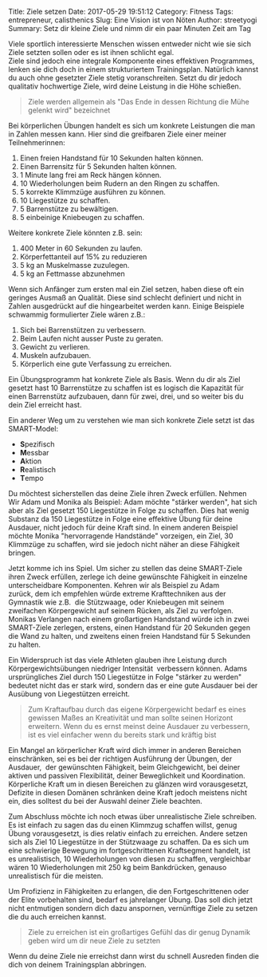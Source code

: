 Title: Ziele setzen
Date: 2017-05-29 19:51:12
Category: Fitness 
Tags: entrepreneur, calisthenics 
Slug: Eine Vision ist von Nöten 
Author: streetyogi
Summary: Setz dir kleine Ziele und nimm dir ein paar Minuten Zeit am Tag 

<p>Viele sportlich interessierte Menschen wissen entweder nicht wie sie sich Ziele setzten sollen oder es ist ihnen schlicht egal.<br />
Ziele sind jedoch eine integrale Komponente eines effektiven Programmes, lenken sie dich doch in einem strukturiertem Trainingsplan. Nat&uuml;rlich kannst du auch ohne gesetzter Ziele stetig voranschreiten. Setzt du dir jedoch qualitativ hochwertige Ziele, wird deine Leistung in die H&ouml;he schie&szlig;en.</p>
<blockquote class="alignment"><p>Ziele werden allgemein als "Das Ende in dessen Richtung die M&uuml;he gelenkt wird" bezeichnet</p></blockquote>
<p>Bei k&ouml;rperlichen &Uuml;bungen handelt es sich um konkrete Leistungen die man in Zahlen messen kann. Hier sind die greifbaren&nbsp;Ziele einer meiner Teilnehmerinnen:</p>
<ol>
<li>Einen freien Handstand f&uuml;r 10 Sekunden halten k&ouml;nnen.</li>
<li>Einen Barrensitz f&uuml;r 5 Sekunden halten k&ouml;nnen.</li>
<li>1 Minute lang frei am Reck h&auml;ngen k&ouml;nnen.</li>
<li>10 Wiederholungen beim Rudern an den Ringen zu schaffen.</li>
<li>5 korrekte Klimmz&uuml;ge ausf&uuml;hren zu k&ouml;nnen.</li>
<li>10 Liegest&uuml;tze zu schaffen.</li>
<li>5 Barrenst&uuml;tze zu bew&auml;ltigen.</li>
<li>5 einbeinige Kniebeugen zu schaffen.</li>
</ol>
<p>Weitere konkrete Ziele k&ouml;nnten z.B. sein:</p>
<ol>
<li>400 Meter in 60 Sekunden zu laufen.</li>
<li>K&ouml;rperfettanteil auf 15% zu reduzieren</li>
<li>5 kg an Muskelmasse zuzulegen.</li>
<li>5 kg an Fettmasse abzunehmen</li>
</ol>
<p>Wenn sich Anf&auml;nger zum ersten mal ein Ziel setzen, haben diese oft ein geringes Ausma&szlig; an Qualit&auml;t. Diese sind schlecht definiert und nicht in Zahlen ausgedr&uuml;ckt auf die hingearbeitet werden kann. Einige Beispiele schwammig formulierter Ziele w&auml;ren z.B.:</p>
<ol>
<li>Sich bei Barrenst&uuml;tzen zu verbessern.</li>
<li>Beim Laufen nicht ausser Puste zu geraten.</li>
<li>Gewicht zu verlieren.</li>
<li>Muskeln aufzubauen.</li>
<li>K&ouml;rperlich eine gute Verfassung zu erreichen.</li>
</ol>
<p>Ein &Uuml;bungsprogramm hat konkrete Ziele als Basis. Wenn du dir als Ziel gesetzt hast 10 Barrenst&uuml;tze zu schaffen ist es logisch die Kapazit&auml;t f&uuml;r einen Barrenst&uuml;tz aufzubauen, dann f&uuml;r zwei, drei, und so weiter bis du dein Ziel erreicht hast.</p>
<p>Ein anderer Weg um zu verstehen wie man sich konkrete Ziele setzt ist das SMART-Model:</p>
<ul>
<li><strong>S</strong>pezifisch</li>
<li><strong>M</strong>essbar</li>
<li><strong>A</strong>ktion</li>
<li><strong>R</strong>ealistisch</li>
<li><strong>T</strong>empo</li>
</ul>
<p>Du m&ouml;chtest sicherstellen das deine Ziele ihren Zweck erf&uuml;llen. Nehmen Wir Adam und Monika als Beispiel: Adam m&ouml;chte "st&auml;rker werden", hat sich aber als Ziel gesetzt 150 Liegest&uuml;tze in Folge zu schaffen. Dies hat wenig Substanz da 150 Liegest&uuml;tze in Folge eine effektive &Uuml;bung f&uuml;r deine Ausdauer, nicht jedoch f&uuml;r deine Kraft sind. In einem anderen Beispiel m&ouml;chte Monika "hervorragende Handst&auml;nde" vorzeigen, ein Ziel, 30 Klimmz&uuml;ge zu schaffen, wird sie jedoch nicht n&auml;her an diese F&auml;higkeit bringen.</p>
<p>Jetzt komme ich ins Spiel. Um sicher zu stellen das deine SMART-Ziele ihren Zweck erf&uuml;llen, zerlege ich deine gew&uuml;nschte F&auml;higkeit in einzelne unterscheidbare Komponenten. Kehren wir als Beispiel zu Adam zur&uuml;ck,&nbsp;dem ich empfehlen w&uuml;rde&nbsp;extreme Krafttechniken aus der Gymnastik wie z.B. &nbsp;die St&uuml;tzwaage, oder Kniebeugen mit seinem zweifachen K&ouml;rpergewicht auf seinem R&uuml;cken, als Ziel zu verfolgen. Monikas Verlangen nach einem gro&szlig;artigen Handstand w&uuml;rde ich in zwei SMART-Ziele zerlegen, erstens, einen Handstand f&uuml;r 20 Sekunden gegen die Wand zu halten, und zweitens einen freien Handstand f&uuml;r 5 Sekunden zu halten.</p>
<p>Ein Widerspruch ist das viele Athleten glauben ihre Leistung durch K&ouml;rpergewichts&uuml;bungen niedriger Intensit&auml;t &nbsp;verbessern k&ouml;nnen. Adams urspr&uuml;ngliches Ziel durch 150 Liegest&uuml;tze in Folge "st&auml;rker zu werden" bedeutet nicht das er stark wird,&nbsp;sondern das er eine gute Ausdauer bei der Aus&uuml;bung von Liegest&uuml;tzen erreicht.</p>
<blockquote><p>Zum Kraftaufbau durch das eigene K&ouml;rpergewicht bedarf es eines gewissen Ma&szlig;es an Kreativit&auml;t und man sollte seinen Horizont erweitern. Wenn du es ernst meinst deine Ausdauer zu verbessern, ist es viel einfacher wenn du bereits stark und kr&auml;ftig bist</p></blockquote>
<p>Ein Mangel an k&ouml;rperlicher Kraft wird dich immer in anderen Bereichen einschr&auml;nken, sei es bei der richtigen Ausf&uuml;hrung der &Uuml;bungen, der Ausdauer, &nbsp;der gew&uuml;nschten F&auml;higkeit, beim Gleichgewicht, bei deiner aktiven und passiven Flexibilit&auml;t, deiner Beweglichkeit und Koordination. K&ouml;rperliche Kraft um in diesen Bereichen zu gl&auml;nzen&nbsp;wird vorausgesetzt, Defizite in diesen Dom&auml;nen schr&auml;nken deine Kraft jedoch meistens nicht ein, dies solltest du bei der Auswahl deiner Ziele beachten.</p>
<p>Zum Abschluss m&ouml;chte ich noch etwas &uuml;ber unrealistische Ziele schreiben. Es ist einfach zu sagen das du einen Klimmzug schaffen willst, genug &Uuml;bung vorausgesetzt, is dies relativ einfach zu erreichen. Andere setzen sich als Ziel 10 Liegest&uuml;tze in der St&uuml;tzwaage zu schaffen. Da es sich um eine schwierige Bewegung im fortgeschrittenen Kraftsegment handelt, ist es unrealistisch, 10 Wiederholungen von diesen zu schaffen, vergleichbar w&auml;ren 10 Wiederholungen mit 250 kg beim Bankdr&uuml;cken, genauso unrealistisch f&uuml;r die meisten.</p>
<p>Um Profizienz&nbsp;in F&auml;higkeiten zu erlangen, die den Fortgeschrittenen oder der Elite vorbehalten sind, bedarf es jahrelanger &Uuml;bung. Das soll dich jetzt nicht entmutigen sondern dich dazu anspornen, vern&uuml;nftige Ziele zu setzen die du auch erreichen kannst.</p>
<blockquote><p>Ziele zu erreichen ist ein gro&szlig;artiges Gef&uuml;hl das dir genug Dynamik geben wird um dir neue Ziele zu setzten</p></blockquote>
<p>Wenn du deine Ziele nie erreichst dann wirst du schnell Ausreden finden die dich von deinem Trainingsplan abbringen.</p>
<p>&nbsp;</p>
<p>&nbsp;</p>
<p>&nbsp;</p>
<p>&nbsp;</p>
